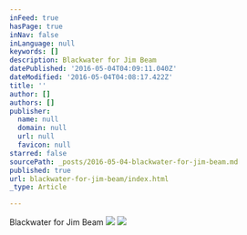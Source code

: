 ```yaml
---
inFeed: true
hasPage: true
inNav: false
inLanguage: null
keywords: []
description: Blackwater for Jim Beam
datePublished: '2016-05-04T04:09:11.040Z'
dateModified: '2016-05-04T04:08:17.422Z'
title: ''
author: []
authors: []
publisher:
  name: null
  domain: null
  url: null
  favicon: null
starred: false
sourcePath: _posts/2016-05-04-blackwater-for-jim-beam.md
published: true
url: blackwater-for-jim-beam/index.html
_type: Article

---
```

Blackwater for Jim Beam
![](https://the-grid-user-content.s3-us-west-2.amazonaws.com/da623648-cc6c-4d2a-8d1c-00a807766a85.jpg)
![](https://the-grid-user-content.s3-us-west-2.amazonaws.com/f1be89ed-ba8f-446e-b746-a34fdefbc6a0.jpg)
